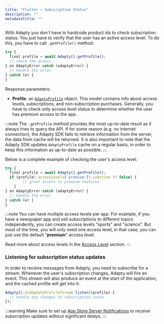 ```yaml
---
title: "Flutter – Subscription Status"
description: ""
metadataTitle: ""
---
```


With Adapty you don't have to hardcode product ids to check subscription status. You just have to verify that the user has an active access level. To do this, you have to call `.getProfile()` method:

```javascript Flutter
try {
  final profile = await Adapty().getProfile();
  // check the access
} on AdaptyError catch (adaptyError) {
  // handle the error
} catch (e) {
}
```

Response parameters:

- **Profile**: an [`AdaptyProfile`](sdk-models#adaptyprofile) object. This model contains info about access levels, subscriptions, and non-subscription purchases. Generally, you have to check only access level status to determine whether the user has premium access to the app.

:::note
The `.getProfile` method provides the most up-to-date result as it always tries to query the API. If for some reason (e.g. no internet connection), the Adapty SDK fails to retrieve information from the server, the data from cache will be returned. It is also important to note that the Adapty SDK updates `AdaptyProfile` cache on a regular basis, in order to keep this information as up-to-date as possible.
:::

Below is a complete example of checking the user's access level.

```javascript Flutter
try {
  final profile = await Adapty().getProfile();
  if (profile?.accessLevels['premium']?.isActive ?? false) {
		// grant access to premium features
	}
} on AdaptyError catch (adaptyError) {
  // handle the error
} catch (e) {
}
```

:::note
You can have multiple access levels per app. For example, if you have a newspaper app and sell subscriptions to different topics independently, you can create access levels "sports" and "science". But most of the time, you will only need one access level, in that case, you can just use the default "**premium**" access level.

Read more about access levels in the [Access Level](access-level) section.
:::

### Listening for subscription status updates

In order to receive messages from Adapty, you need to subscribe for a stream. Whenever the user's subscription changes, Adapty will fire an event. This stream will also produce an event at the start of the application, and the cached profile will get into it:

```javascript Flutter
Adapty().didUpdateProfileStream.listen((profile) {
  // handle any changes to subscription state
});
```

:::warning
Make sure to set up [App Store Server Notifications](app-store-server-notifications) to receive subscription updates without significant delays.
:::
